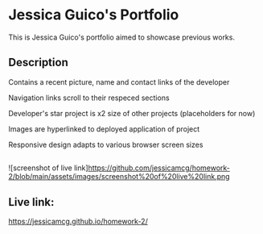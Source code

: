 # Jessica Guico's Portfolio 

This is Jessica Guico's portfolio aimed to showcase previous works.

## Description

Contains a recent picture, name and contact links of the developer

Navigation links scroll to their respeced sections

Developer's star project is x2 size of other projects (placeholders for now)

Images are hyperlinked to deployed application of project

Responsive design adapts to various browser screen sizes


##
![screenshot of live link]https://github.com/jessicamcg/homework-2/blob/main/assets/images/screenshot%20of%20live%20link.png

## Live link:
https://jessicamcg.github.io/homework-2/